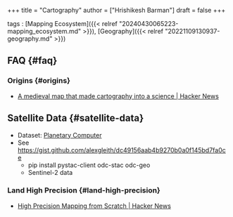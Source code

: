 +++
title = "Cartography"
author = ["Hrishikesh Barman"]
draft = false
+++

tags
: [Mapping Ecosystem]({{< relref "20240430065223-mapping_ecosystem.md" >}}), [Geography]({{< relref "20221109130937-geography.md" >}})


## FAQ {#faq}


### Origins {#origins}

-   [A medieval map that made cartography into a science | Hacker News](https://news.ycombinator.com/item?id=38671224)


## Satellite Data {#satellite-data}

-   Dataset: [Planetary Computer](https://planetarycomputer.microsoft.com/catalog)
-   See <https://gist.github.com/alexgleith/dc49156aab4b9270b0a0f145bd7fa0ce>
    -   pip install pystac-client odc-stac odc-geo
    -   Sentinel-2 data


### Land High Precision {#land-high-precision}

-   [High Precision Mapping from Scratch | Hacker News](https://news.ycombinator.com/item?id=38820616)
